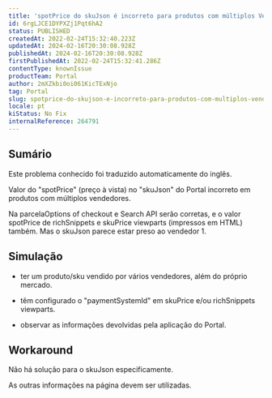 ```yaml
---
title: 'spotPrice do skuJson é incorreto para produtos com múltiplos Vendedores'
id: 6rgLJCE1DYPXZj1Pqt6hA2
status: PUBLISHED
createdAt: 2022-02-24T15:32:40.223Z
updatedAt: 2024-02-16T20:30:08.928Z
publishedAt: 2024-02-16T20:30:08.928Z
firstPublishedAt: 2022-02-24T15:32:41.286Z
contentType: knownIssue
productTeam: Portal
author: 2mXZkbi0oi061KicTExNjo
tag: Portal
slug: spotprice-do-skujson-e-incorreto-para-produtos-com-multiplos-vendedores
locale: pt
kiStatus: No Fix
internalReference: 264791
---
```


## Sumário

<div class="alert alert-info">
  <p>Este problema conhecido foi traduzido automaticamente do inglês.</p>
</div>


Valor do "spotPrice" (preço à vista) no "skuJson" do Portal incorreto em produtos com múltiplos vendedores.

Na parcelaOptions of checkout e Search API serão corretas, e o valor spotPrice de richSnippets e skuPrice viewparts (impressos em HTML) também. Mas o skuJson parece estar preso ao vendedor 1.







## Simulação


- ter um produto/sku vendido por vários vendedores, além do próprio mercado.

- têm configurado o "paymentSystemId" em skuPrice e/ou richSnippets viewparts.

- observar as informações devolvidas pela aplicação do Portal.







## Workaround



Não há solução para o skuJson especificamente.

As outras informações na página devem ser utilizadas.

